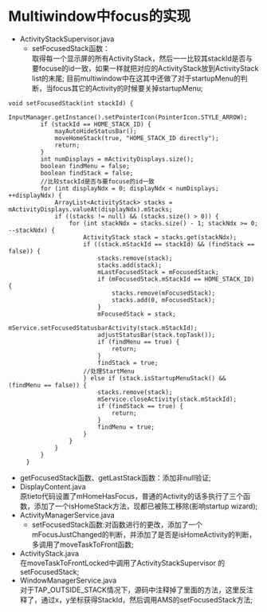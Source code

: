 # Multiwindow中focus的实现
- ActivityStackSupervisor.java
  - setFocusedStack函数：  
  取得每一个显示屏的所有ActivityStack，然后一一比较其stackId是否与要focuse的id一致，如果一样就把对应的ActivityStack放到ActivityStack list的末尾;
目前multiwindow中在这其中还做了对于startupMenu的判断，当focus其它的Activity的时候要关掉startupMenu;
```
void setFocusedStack(int stackId) {
         InputManager.getInstance().setPointerIcon(PointerIcon.STYLE_ARROW);
         if (stackId == HOME_STACK_ID) {
             mayAutoHideStatusBar();
             moveHomeStack(true, "HOME_STACK_ID directly");
             return;
         }
         int numDisplays = mActivityDisplays.size();
         boolean findMenu = false;
         boolean findStack = false;
         //比较stackId是否与要focuse的id一致
         for (int displayNdx = 0; displayNdx < numDisplays; ++displayNdx) {
             ArrayList<ActivityStack> stacks = mActivityDisplays.valueAt(displayNdx).mStacks;
             if ((stacks != null) && (stacks.size() > 0)) {
                 for (int stackNdx = stacks.size() - 1; stackNdx >= 0; --stackNdx) {
                     ActivityStack stack = stacks.get(stackNdx);
                     if ((stack.mStackId == stackId) && (findStack == false)) {
                         stacks.remove(stack);
                         stacks.add(stack);
                         mLastFocusedStack = mFocusedStack;
                         if (mFocusedStack.mStackId == HOME_STACK_ID) {
                             stacks.remove(mFocusedStack);
                             stacks.add(0, mFocusedStack);
                         }
                         mFocusedStack = stack;
                         mService.setFocusedStatusbarActivity(stack.mStackId);
                         adjustStatusBar(stack.topTask());
                         if (findMenu == true) {
                             return;
                         }
                         findStack = true;
                     //处理StartMenu
                     } else if (stack.isStartupMenuStack() && (findMenu == false)) {
                         stacks.remove(stack);
                         mService.closeActivity(stack.mStackId);
                         if (findStack == true) {
                             return;
                         }
                         findMenu = true;
                     }
                 }
             }
         }
     }
```
  - getFocusedStack函数、getLastStack函数：添加非null验证;
- DisplayContent.java  
原tieto代码设置了mHomeHasFocus，普通的Activity的话多执行了三个函数，添加了一个isHomeStack方法，现都已被陈工移除(影响startup wizard);
- ActivityManagerService.java
  - setFocusedStack函数:对函数进行的更改，添加了一个mFocusJustChanged的判断，并添加了是否是isHomeActivity的判断，多调用了moveTaskToFront函数;
- ActivityStack.java  
在moveTaskToFrontLocked中调用了ActivityStackSupervisor 的setFocusedStack;
- WindowManagerService.java  
对于TAP_OUTSIDE_STACK情况下，源码中注释掉了里面的方法，这里反注释了，通过x，y坐标获得StackId，然后调用AMS的setFocusedStack方法;
